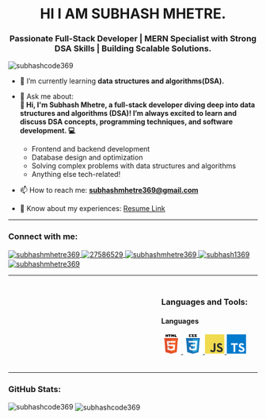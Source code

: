 <h1 align="center"> HI I AM SUBHASH MHETRE.</h1>
<h3 align="center">Passionate Full-Stack Developer | MERN Specialist with Strong DSA Skills | Building Scalable Solutions.</h3>

<p align="left"> 
  <img src="https://komarev.com/ghpvc/?username=subhashcode369&label=Profile%20views&color=0e75b6&style=flat" alt="subhashcode369" /> 
</p>

- 🌱 I’m currently learning **data structures and algorithms(DSA).**

- 💬 Ask me about:  
  **👋 Hi, I'm Subhash Mhetre, a full-stack developer diving deep into data structures and algorithms (DSA)! I’m always excited to learn and discuss DSA concepts, programming techniques, and software development. 💻**  
  - Frontend and backend development  
  - Database design and optimization  
  - Solving complex problems with data structures and algorithms  
  - Anything else tech-related!  

- 📫 How to reach me: **subhashmhetre369@gmail.com**

- 📄 Know about my experiences: [Resume Link](https://subhashmhetre369.hackerresume.io/badccf5b-089b-43d3-8531-1dea1b8b06dc)

---

<h3 align="left">Connect with me:</h3>
<p align="left">
  <a href="https://linkedin.com/in/subhashmhetre369" target="blank">
    <img align="center" src="https://raw.githubusercontent.com/rahuldkjain/github-profile-readme-generator/master/src/images/icons/Social/linked-in-alt.svg" alt="subhashmhetre369" height="30" width="40" />
  </a>
  <a href="https://stackoverflow.com/users/27586529" target="blank">
    <img align="center" src="https://raw.githubusercontent.com/rahuldkjain/github-profile-readme-generator/master/src/images/icons/Social/stack-overflow.svg" alt="27586529" height="30" width="40" />
  </a>
  <a href="https://www.hackerrank.com/subhashmhetre369" target="blank">
    <img align="center" src="https://raw.githubusercontent.com/rahuldkjain/github-profile-readme-generator/master/src/images/icons/Social/hackerrank.svg" alt="subhashmhetre369" height="30" width="40" />
  </a>
  <a href="https://www.leetcode.com/subhash1369" target="blank">
    <img align="center" src="https://raw.githubusercontent.com/rahuldkjain/github-profile-readme-generator/master/src/images/icons/Social/leet-code.svg" alt="subhash1369" height="30" width="40" />
  </a>
  <a href="https://auth.geeksforgeeks.org/user/subhashmhetre369" target="blank">
    <img align="center" src="https://raw.githubusercontent.com/rahuldkjain/github-profile-readme-generator/master/src/images/icons/Social/geeks-for-geeks.svg" alt="subhashmhetre369" height="30" width="40" />
  </a>
</p>

---

<div style="display: flex; justify-content: flex-end; align-items: flex-start; margin: 20px;">
  <div>
    <h3 align="left">Languages and Tools:</h3>
    <h4>Languages</h4>
    <p align="left"> 
      <a href="https://www.w3.org/html/" target="_blank" rel="noreferrer" title="HTML5"> 
        <img src="https://raw.githubusercontent.com/devicons/devicon/master/icons/html5/html5-original-wordmark.svg" alt="html5" width="40" height="40"/> 
      </a>
      <a href="https://www.w3schools.com/css/" target="_blank" rel="noreferrer" title="CSS3"> 
        <img src="https://raw.githubusercontent.com/devicons/devicon/master/icons/css3/css3-original-wordmark.svg" alt="css3" width="40" height="40"/> 
      </a>
      <a href="https://developer.mozilla.org/en-US/docs/Web/JavaScript" target="_blank" rel="noreferrer" title="JavaScript"> 
        <img src="https://raw.githubusercontent.com/devicons/devicon/master/icons/javascript/javascript-original.svg" alt="javascript" width="40" height="40"/> 
      </a>
      <a href="https://www.typescriptlang.org/" target="_blank" rel="noreferrer" title="TypeScript"> 
        <img src="https://raw.githubusercontent.com/devicons/devicon/master/icons/typescript/typescript-original.svg" alt="typescript" width="40" height="40"/> 
      </a>
    </p>
  </div>
</div>

---

<h3 align="left">GitHub Stats:</h3>
<p>
  <img align="left" src="https://github-readme-stats.vercel.app/api/top-langs?username=subhashcode369&show_icons=true&locale=en&layout=compact" alt="subhashcode369" />
</p>

<p>&nbsp;<img align="center" src="https://github-readme-stats.vercel.app/api?username=subhashcode369&show_icons=true&locale=en" alt="subhashcode369" /></p>
